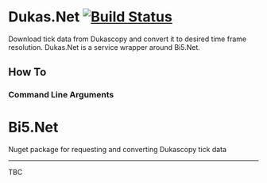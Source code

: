 # Dukas.Net  [![Build Status](https://app.travis-ci.com/tomas-rampas/Dukas.Net.svg?branch=main)](https://app.travis-ci.com/tomas-rampas/Dukas.Net) 
Download tick data from Dukascopy and convert it to desired time frame resolution. Dukas.Net is a service wrapper around Bi5.Net.

## How To

### Command Line Arguments

# Bi5.Net
Nuget package for requesting and converting Dukascopy tick data 

-----------------------------
TBC
